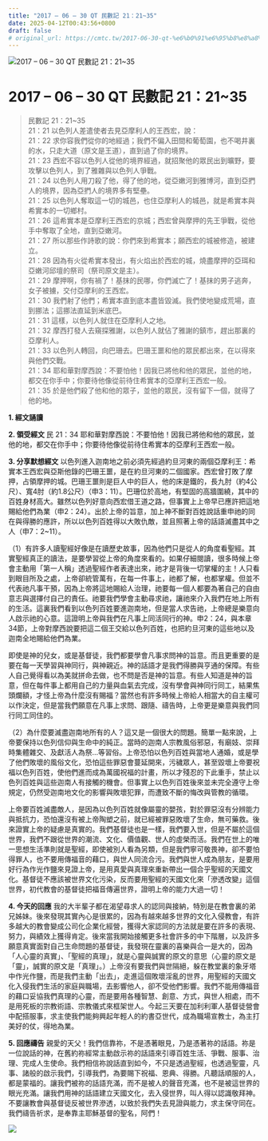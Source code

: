 ```yaml
---
title: "2017 – 06 – 30 QT 民數記 21：21~35"
date: 2025-04-12T00:43:56+0800
draft: false
# original_url: https://cmtc.tw/2017-06-30-qt-%e6%b0%91%e6%95%b8%e8%a8%98-21%ef%bc%9a2135
---
```


![2017 – 06 – 30 QT 民數記 21：21\~35](/images/qt.jpg   "2017 – 06 – 30 QT 民數記 21：21\~35")

# 2017 – 06 – 30 QT 民數記 21：21\~35

> 民數記 21：21\~35  
> 21：21 以色列人差遣使者去見亞摩利人的王西宏，說：  
> 21：22 求你容我們從你的地經過；我們不偏入田間和葡萄園，也不喝井裏的水，只走大道（原文是王道），直到過了你的境界。  
> 21：23 西宏不容以色列人從他的境界經過，就招聚他的眾民出到曠野，要攻擊以色列人，到了雅雜與以色列人爭戰。  
> 21：24 以色列人用刀殺了他，得了他的地，從亞嫩河到雅博河，直到亞捫人的境界，因為亞捫人的境界多有堅壘。  
> 21：25 以色列人奪取這一切的城邑，也住亞摩利人的城邑，就是希實本與希實本的一切鄉村。  
> 21：26 這希實本是亞摩利王西宏的京城；西宏曾與摩押的先王爭戰，從他手中奪取了全地，直到亞嫩河。  
> 21：27 所以那些作詩歌的說：你們來到希實本；願西宏的城被修造，被建立。  
> 21：28 因為有火從希實本發出，有火焰出於西宏的城，燒盡摩押的亞珥和亞嫩河邱壇的祭司（祭司原文是主）。  
> 21：29 摩押啊，你有禍了！基抹的民哪，你們滅亡了！基抹的男子逃奔，女子被擄，交付亞摩利的王西宏。  
> 21：30 我們射了他們；希實本直到底本盡皆毀滅。我們使地變成荒場，直到挪法；這挪法直延到米底巴。  
> 21：31 這樣，以色列人就住在亞摩利人之地。  
> 21：32 摩西打發人去窺探雅謝，以色列人就佔了雅謝的鎮市，趕出那裏的亞摩利人。  
> 21：33 以色列人轉回，向巴珊去。巴珊王噩和他的眾民都出來，在以得來與他們交戰。  
> 21：34 耶和華對摩西說：不要怕他！因我已將他和他的眾民，並他的地，都交在你手中；你要待他像從前待住希實本的亞摩利王西宏一般。  
> 21：35 於是他們殺了他和他的眾子，並他的眾民，沒有留下一個，就得了他的地。

**1. 經文誦讀**

**2. 領受經文**
民 21：34 耶和華對摩西說：不要怕他！因我已將他和他的眾民，並他的地，都交在你手中；你要待他像從前待住希實本的亞摩利王西宏一般。

**3. 分享默想經文**
以色列進入迦南地之前必須先經過約旦河東的兩個亞摩利王：希實本王西宏與亞斯他錄的巴珊王噩，是在約旦河東的二個國家。西宏曾打敗了摩押，占領摩押的城。巴珊王噩則是巨人中的巨人，他的床是鐵的，長九肘（約4公尺）、寬4肘（約1.8公尺）（申3：11）。巴珊位於高地，有堅固的高牆圍繞，其中的百姓身材高大。雖然以色列好意向西宏借王道之路，但事實上上帝早已應許把這地賜給他們為業（申2：24）。出於上帝的旨意，加上神不斷對百姓說話重申祂的同在與得勝的應許，所以以色列百姓得以大敗仇敵，並且照著上帝的話語滅盡其中之人（申7：2\~11）。

（1）有許多人讀聖經好像是在讀歷史故事，因為他們只是從人的角度看聖經。其實聖經真正的讀法，是要學習從上帝的角度來看的。如果仔細閱讀，很多時候上帝會主動用「第一人稱」透過聖經作者表達出來，祂才是背後一切掌權的主！人只看到眼目所及之處，上帝卻統管萬有，在每一件事上，祂都了解，也都掌權。但並不代表祂凡事干預，因為上帝將這地賜給人治理，祂要每一個人都要為著自己的自由意志與選擇付自己的責任。祂要我們學會主動尋求祂，讓祂來介入我們在地上所有的生活。這裏我們看到以色列百姓要進迦南地，但是當人求告祂，上帝總是樂意向人啟示祂的心意。這證明上帝與我們在凡事上同活同行的神。申2：24，與本章34節，上帝對摩西說要把這二個王交給以色列百姓，也把約旦河東的這些地以及迦南全地賜給他們為業。

即使是神的兒女，或是基督徒，我們都要學會凡事求問神的旨意。而且更重要的是要在每一天學習與神同行，與神親近。神的話語才是我們得勝與亨通的保障。有些人自己覺得看以為美就拼命去做，也不問是否是神的旨意。有些人知道是神的旨意，但在每件事上都用自己的力量與血氣去完成，沒有學會與神同行同工，結果焦頭爛額，才怪上帝為什麼沒有賜福？當然也有許多時候上帝給人相當大的自主權可以作決定，但是當我們願意在凡事上求問、跟隨、禱告時，上帝更是樂意與我們同行同工同住的。

（2）為什麼要滅盡迦南地所有的人？這又是一個很大的問題。簡單一點來說，上帝要保持以色列信仰與生命中的純正。當時的迦南人宗教風俗邪惡，有廟妓、崇拜時集體雜交、及獻活人為祭…等習俗。上帝恐怕以色列百姓與當地人通婚，或是學了他們敗壞的風俗文化，恐怕這些罪惡會蔓延開來，污穢眾人，甚至毀壞上帝要祝福以色列百姓，使他們進而成為萬國祝福的計畫，所以才殘忍的下此重手，禁止以色列百姓與這些迦南人有接觸的機會。但事實上以色列百姓後來並未完全遵守上帝規定，仍然受迦南地文化的影響與敗壞犯罪，而遭致不斷的悔改與管教的循環。

上帝要百姓滅盡敵人，是因為以色列百姓就像屬靈的嬰孩，對於罪惡沒有分辨能力與抵抗力，恐怕還沒有被上帝陶塑之前，就已經被罪惡敗壞了生命，無可藥救。後來證實上帝的疑慮是真實的。我們基督徒也是一樣，我們要入世，但是不屬於這個世界，我們不跟從世界的潮流、文化、價值觀、世人的虛榮而活。我們在世上的唯一思想生活準則就是聖經，即使被別人看為另類，但是我們寧可敬畏神，卻不要怕得罪人，也不要用傳福音的藉口，與世人同流合污。我們與世人成為朋友，是要用好行為作光作鹽來見證上帝，是用真愛與真理來重新帶出一個合乎聖經的天國文化。基督徒不應該被世界文化污染，反而要用聖經的天國文化來「滲透改變」這個世界，初代教會的基督徒把福音傳遍世界，證明上帝的能力大過一切！

**4. 今天的回應**
我的大半輩子都在渴望尋求人的認同與接納，特別是在教會裏的弟兄姊妹。後來發現其實內心是很累的，因為有越來越多世界的文化入侵教會，有許多越大的教會變成公司化企業化經營，獲得大家認同的方法就是要在許多的表現、努力，與績效上獲得肯定。後來當我開始接觸更多社會許多的中下階層，以及許多願意真實面對自己生命問題的基督徒，我發現在靈裏的喜樂與合一是大的，因為「人心靈的真實」、「聖經的真理」，就是心靈與誠實的原文的意思（心靈的原文是「靈」，誠實的原文是「真理」。）上帝沒有要我們與世隔絕，躲在教堂裏的象牙塔中作光作鹽，而是我們主動「出去」，走進這個敗壞淫亂的世界，用聖經的天國文化入侵我們生活的家庭與職場，去影響他人，卻不受他們影響。我們不能用傳福音的藉口妥協我們真理的心靈，而是要用各種智慧、創意、方式，與世人相處，而不是用死板的宗教術語、宗教儀式來框架世人。今起三天要在加利利軍人基督徒營會中配搭服事，求主使我們能夠興起年輕人的約書亞世代，成為職場宣教士，為主打美好的仗，得地為業。

**5. 回應禱告**
親愛的天父！我們信靠祢，不是憑著眼見，乃是憑著祢的話語。祢是一位說話的神，在舊約祢經常主動啟示祢的話語來引導百姓生活、爭戰、服事、治理、完成人生使命。我們相信祢說話直到如今，不只是透過聖經，也透過聖靈，凡事、諸般的啟示我們，引導我們，為要賜下祝福、恩典、得勝。凡聽話順服的人，都是蒙福的。讓我們被祢的話語充滿，而不是被人的聲音充滿，也不是被這世界的眼光充滿。讓我們用神的話語建立天國文化，去入侵世界，叫人得以認識敬拜神。不要讓教會與基督徒反被世界滲透，以致於我們失去見證與能力，求主保守同在。我們禱告祈求，是奉靠主耶穌基督的聖名，阿們！

![](/images/qgaftl5.jpg)
